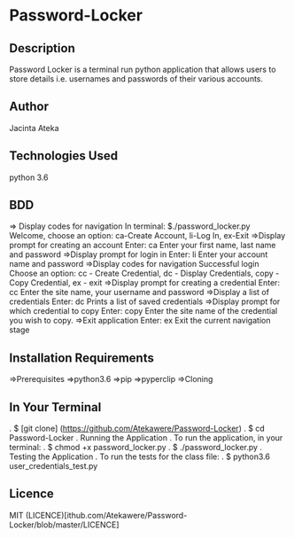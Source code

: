 # Password-Locker

## Description
Password Locker is a terminal run python application that allows users to store details i.e. usernames and passwords of their various accounts.

## Author
Jacinta Ateka

## Technologies Used
python 3.6

## BDD
=> Display codes for navigation In terminal: $./password_locker.py Welcome, choose an option: ca-Create Account, li-Log In, ex-Exit
=>Display prompt for creating an account Enter: ca Enter your first name, last name and password
=>Display prompt for login in Enter: li Enter your account name and password
=>Display codes for navigation Successful login Choose an option: cc - Create Credential, dc - Display Credentials, copy - Copy Credential, ex - exit
=>Display prompt for creating a credential Enter: cc Enter the site name, your username and password
=>Display a list of credentials Enter: dc Prints a list of saved credentials
=>Display prompt for which credential to copy Enter: copy Enter the site name of the credential you wish to copy.
=>Exit application Enter: ex Exit the current navigation stage

## Installation Requirements
=>Prerequisites
=>python3.6
=>pip
=>pyperclip
=>Cloning

## In Your Terminal
. $ [git clone] (https://github.com/Atekawere/Password-Locker)
. $ cd Password-Locker
. Running the Application
. To run the application, in your terminal:
. $ chmod +x password_locker.py
. $ ./password_locker.py
. Testing the Application
. To run the tests for the class file:
. $ python3.6 user_credentials_test.py

## Licence
MIT (LICENCE)[ithub.com/Atekawere/Password-Locker/blob/master/LICENCE]